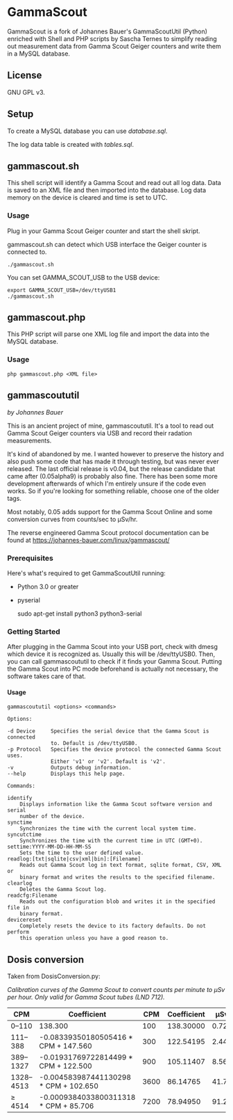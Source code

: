 # GammaScout

GammaScout is a fork of Johannes Bauer's GammaScoutUtil (Python) enriched with
Shell and PHP scripts by Sascha Ternes to simplify reading out measurement data
from Gamma Scout Geiger counters and write them in a MySQL database.

## License

GNU GPL v3.

## Setup

To create a MySQL database you can use _database.sql_.

The log data table is created with _tables.sql_.

## gammascout.sh

This shell script will identify a Gamma Scout and read out all log data.
Data is saved to an XML file and then imported into the database.
Log data memory on the device is cleared and time is set to UTC.

### Usage

Plug in your Gamma Scout Geiger counter and start the shell skript.

gammascout.sh can detect which USB interface the Geiger counter is connected to.

    ./gammascout.sh

You can set GAMMA_SCOUT_USB to the USB device:

	export GAMMA_SCOUT_USB=/dev/ttyUSB1
	./gammascout.sh

## gammascout.php

This PHP script will parse one XML log file and import the data into the
MySQL database.

### Usage

    php gammascout.php <XML file>

## gammascoututil

_by Johannes Bauer_

This is an ancient project of mine, gammascoututil. It's a tool to read out
Gamma Scout Geiger counters via USB and record their radation measurements.

It's kind of abandoned by me. I wanted however to preserve the history and also
push some code that has made it through testing, but was never ever released.
The last official release is v0.04, but the release candidate that came after
(0.05alpha9) is probably also fine. There has been some more development
afterwards of which I'm entirely unsure if the code even works. So if you're
looking for something reliable, choose one of the older tags.

Most notably, 0.05 adds support for the Gamma Scout Online and some conversion
curves from counts/sec to µSv/hr.

The reverse engineered Gamma Scout protocol documentation can be found at
https://johannes-bauer.com/linux/gammascout/

### Prerequisites

Here's what's required to get GammaScoutUtil running:

- Python 3.0 or greater
- pyserial


	sudo apt-get install python3 python3-serial

### Getting Started

After plugging in the Gamma Scout into your USB port, check with dmesg which
device it is recognized as. Usually this will be /dev/ttyUSB0. Then, you can
call gammascoututil to check if it finds your Gamma Scout. Putting the Gamma
Scout into PC mode beforehand is actually not necessary, the software takes care
of that.

#### Usage

	gammascoututil <options> <commands>

	Options:

	-d Device     Specifies the serial device that the Gamma Scout is connected
	              to. Default is /dev/ttyUSB0.
	-p Protocol   Specifies the device protocol the connected Gamma Scout uses.
	              Either 'v1' or 'v2'. Default is 'v2'.
	-v            Outputs debug information.
	--help        Displays this help page.

	Commands:

	identify
	    Displays information like the Gamma Scout software version and serial
	    number of the device.
	synctime
	    Synchronizes the time with the current local system time.
	syncutctime
	    Synchronizes the time with the current time in UTC (GMT+0).
	settime:YYYY-MM-DD-HH-MM-SS
	    Sets the time to the user defined value.
	readlog:[txt|sqlite|csv|xml|bin]:[Filename]
	    Reads out Gamma Scout log in text format, sqlite format, CSV, XML or
	    binary format and writes the results to the specified filename.
	clearlog
	    Deletes the Gamma Scout log.
	readcfg:Filename
	    Reads out the configuration blob and writes it in the specified file in
	    binary format.
	devicereset
	    Completely resets the device to its factory defaults. Do not perform
	    this operation unless you have a good reason to.

## Dosis conversion

Taken from DosisConversion.py:

_Calibration curves of the Gamma Scout to convert counts per minute to µSv per hour. Only valid for Gamma Scout tubes (LND 712)._

| CPM       | Coefficient                            |  CPM | Coefficient | µSv   |
| --------- | -------------------------------------- |  --- | ----------- | ----- |
|    0–110  |                                138.300 |  100 |   138.30000 | 0.723 |
|  111–388  |   -0.08339350180505416 * CPM + 147.560 |  300 |   122.54195 | 2.448 |
|  389–1327 |   -0.01931769722814499 * CPM + 122.500 |  900 |   105.11407 | 8.562 |
| 1328–4513 |  -0.004583987441130298 * CPM + 102.650 | 3600 |    86.14765 | 41.79 |
|    ≥ 4514 | -0.0009384033800311318 * CPM +  85.706 | 7200 |    78.94950 | 91.20 |
